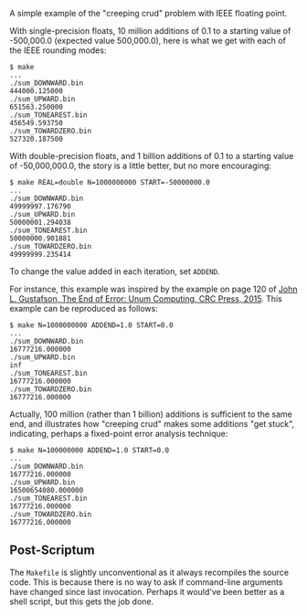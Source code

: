 A simple example of the "creeping crud" problem with IEEE floating point.

With single-precision floats, 10 million additions of 0.1 to a starting value
of -500,000.0 (expected value 500,000.0), here is what we get with each of
the IEEE rounding modes:

    $ make
    ...
    ./sum_DOWNWARD.bin
    444000.125000
    ./sum_UPWARD.bin
    651563.250000
    ./sum_TONEAREST.bin
    456549.593750
    ./sum_TOWARDZERO.bin
    527320.187500

With double-precision floats, and 1 billion additions of 0.1 to a starting
value of -50,000,000.0, the story is a little better, but no more encouraging:

    $ make REAL=double N=1000000000 START=-50000000.0
    ...
    ./sum_DOWNWARD.bin
    49999997.176790
    ./sum_UPWARD.bin
    50000001.294038
    ./sum_TONEAREST.bin
    50000000.901881
    ./sum_TOWARDZERO.bin
    49999999.235414

To change the value added in each iteration, set `ADDEND`.

For instance, this example was inspired by the example on page 120 of [John L.
Gustafson, The End of Error: Unum Computing, CRC Press,
2015](https://www.crcpress.com/The-End-of-Error-Unum-Computing/Gustafson/9781482239867).
This example can be reproduced as follows:

    $ make N=1000000000 ADDEND=1.0 START=0.0
    ...
    ./sum_DOWNWARD.bin
    16777216.000000
    ./sum_UPWARD.bin
    inf
    ./sum_TONEAREST.bin
    16777216.000000
    ./sum_TOWARDZERO.bin
    16777216.000000

Actually, 100 million (rather than 1 billion) additions is sufficient to the
same end, and illustrates how "creeping crud" makes some additions "get stuck",
indicating, perhaps a fixed-point error analysis technique:

    $ make N=100000000 ADDEND=1.0 START=0.0
    ...
    ./sum_DOWNWARD.bin
    16777216.000000
    ./sum_UPWARD.bin
    16500654080.000000
    ./sum_TONEAREST.bin
    16777216.000000
    ./sum_TOWARDZERO.bin
    16777216.000000

Post-Scriptum
-------------

The `Makefile` is slightly unconventional as it always recompiles the source
code. This is because there is no way to ask if command-line arguments have
changed since last invocation. Perhaps it would've been better as a shell
script, but this gets the job done.
